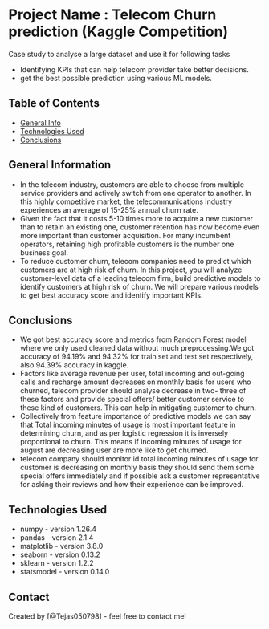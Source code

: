 # Project Name : Telecom Churn prediction (Kaggle Competition)

Case study to analyse a large dataset and use it for following tasks

- Identifying KPIs that can help telecom provider take better decisions.
- get the best possible prediction using various ML models.


## Table of Contents
* [General Info](#general-information)
* [Technologies Used](#technologies-used)
* [Conclusions](#conclusions)

<!-- You can include any other section that is pertinent to your problem -->

## General Information
- In the telecom industry, customers are able to choose from multiple service providers and actively switch from one operator to another. In this highly competitive market, the telecommunications industry experiences an average of 15-25% annual churn rate.
- Given the fact that it costs 5-10 times more to acquire a new customer than to retain an existing one, customer retention has now become even more important than customer acquisition. For many incumbent operators, retaining high profitable customers is the number one business goal.
- To reduce customer churn, telecom companies need to predict which customers are at high risk of churn. In this project, you will analyze customer-level data of a leading telecom firm, build predictive models to identify customers at high risk of churn. We will prepare various models to get best accuracy score and identify important KPIs.

<!-- You don't have to answer all the questions - just the ones relevant to your project. -->

## Conclusions
- We got best accuracy score and metrics from Random Forest model where we only used cleaned data without much preprocessing.We got accuracy of 94.19% and 94.32% for train set and test set respectively, also 94.39% accuracy in kaggle.
- Factors like average revenue per user, total incoming and out-going calls and recharge amount decreases on monthly basis for users who churned, telecom provider should analyse decrease in two- three of these factors and provide special offers/ better customer service to these kind of customers. This can help in mitigating customer to churn.
- Collectively from feature importance of predictive models we can say that Total incoming minutes of usage is most important feature in determining churn, and as per logistic regression it is inversely proportional to churn. This means if incoming minutes of usage for august are decreasing user are more like to get churned.
- telecom company should monitor id total incoming minutes of usage for customer is decreasing on monthly basis they should send them some special offers immediately and if possible ask a customer representative for asking their reviews and how their experience can be improved.

<!-- You don't have to answer all the questions - just the ones relevant to your project. -->


## Technologies Used
- numpy - version 1.26.4
- pandas - version 2.1.4
- matplotlib - version 3.8.0
- seaborn - version 0.13.2
- sklearn - version 1.2.2
- statsmodel - version 0.14.0

<!-- As the libraries versions keep on changing, it is recommended to mention the version of library used in this project -->


## Contact
Created by [@Tejas050798] - feel free to contact me!

